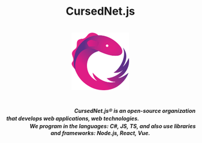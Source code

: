 <h1 align="center">CursedNet.js</h1>
ㅤ
<div align="center"><img src="https://github.com/CursedNet/.github/blob/main/profile/rxjs-logo-1C13E67498-seeklogo.com.png" width="150" height="150"/></div>
ㅤ
<h5 align="center">
  ㅤㅤㅤㅤㅤㅤㅤㅤㅤㅤㅤㅤㅤㅤCursedNet.js® is an open-source organization that develops web applications, web technologies. ㅤㅤㅤㅤㅤㅤㅤㅤㅤㅤㅤㅤㅤㅤㅤㅤWe program in the languages: C#, JS, TS, and also use libraries and frameworks: Node.js, React, Vue.
</h5>

